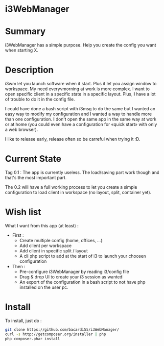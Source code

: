 i3WebManager
============

Summary
=======
i3WebManager has a simple purpose. Help you create the config you want when starting X.

Description
===========
i3wm let you launch software when it start. Plus it let you assign window to workspace.
My need everyvmorning at work is more complex. I want to open specific client in a specific state in a specific layout. Plus, I have a lot of trouble to do it in the config file.

I could have done a bash script with i3msg to do the same but I wanted an easy way to modify my configuration and I wanted a way to handle more than one configuration. I don't open the same app in the same way at work or at home (you could even have a configuration for «quick start» with only a web browser).

I like to release early, release often so be carreful when trying it :D.

Current State
=============
Tag 0.1 : 
The app is currently useless. The load/saving part work though and that's the most important part.

The 0.2 will have a full working process to let you create a simple configuration to load client in workspace (no layout, split, container yet).

Wish list
=========
What I want from this app (at least) :
- First :
  - Create multiple config (home, offices, …)
  - Add client per workspace
  - Add client in specific split / layout
  - A cli php script to add at the start of i3 to launch your choosen configuration
- Then :
  - Pre-configure i3WebManager by reading i3/config file
  - Drag & drop UI to create your i3 session as wanted
  - An export of the configuration in a bash script to not have php installed on the user pc.

Install
=======
To install, just do :
```bash
git clone https://github.com/bacardi55/i3WebManager/
curl -s http://getcomposer.org/installer | php
php composer.phar install
```

